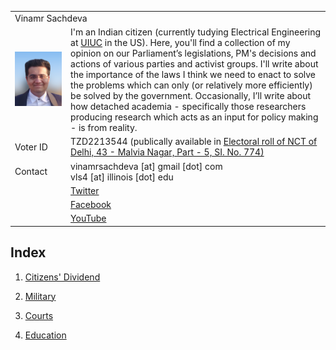 <table>
  <tr> 
    <td colspan = "2">Vinamr Sachdeva</td>
    <tr>
      <td><img src="vinamr.png"></td>
      <td> I'm an Indian citizen (currently tudying Electrical Engineering at <a href = "https://illinois.edu">UIUC</a> in the US). Here, you'll find a collection of my opinion on our Parliament’s legislations, PM's decisions and actions of various parties and activist groups. I'll write about the importance of the laws I think we need to enact to solve the problems which can only (or relatively more efficiently) be solved by the government. Occasionally, I’ll write about how detached academia - specifically those researchers producing research which acts as an input for policy making - is from reality.</td>
  </tr>
  <tr>
    <td>Voter ID</td>
    <td>TZD2213544 (publically available in <a href = "https://ceodelhi.gov.in/ElectoralRoll2020/validateUser.aspx?id=VxfPPJbcjRIyAov/qOxx37RCqZSEMYVZzh0KzH6aD38=">Electoral roll of NCT of Delhi, 43 - Malvia Nagar, Part - 5, SI. No. 774)</a></td>
  </tr>
  <tr>
    <td>Contact</td>
    <td>vinamrsachdeva [at] gmail [dot] com <br> vls4 [at] illinois [dot] edu</td>
  </tr>
  <tr>
    <td></td>
    <td><a href = "https://twitter.com/vinamrsachdeva">Twitter</a></td>
  </tr>
  <tr>
    <td></td>
    <td><a href = "https://facebook.com/vinamr.sachdeva.7">Facebook</a></td>
  </tr>
  <tr>
    <td></td>
    <td><a href = "https://www.youtube.com/channel/UC8hW40QHDk682Cc2hljgSQA">YouTube</a></td>
  </tr>
  </tr>
</table>

## Index

1. <a href = "https://vinamrsachdeva.github.io/a_proc_list/citizens-dividend/">Citizens' Dividend</a>

2. <a href = "https://vinamrsachdeva.github.io/a_proc_list/military/">Military</a>

3. <a href = "https://vinamrsachdeva.github.io/a_proc_list/courts/">Courts</a>

4. <a href = "https://vinamrsachdeva.github.io/a_proc_list/education/">Education</a>
